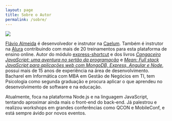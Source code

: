 ```yaml
---
layout: page
title: Sobre o Autor
permalink: /sobre/
---
```


<div class="gravatar">
<img src="https://www.gravatar.com/avatar/8d96063c612c7c23fd0ced5142c8a9aa.png">
</div>

<a href="https://twitter.com/flaviohalmeida" target="_blank">Flávio Almeida</a> é desenvolvedor e instrutor na <a href="http://www.caelum.com.br/" target="_blank">Caelum</a>. Também é instrutor na <a href="http://www.alura.com.br" target="_blank">Alura</a> contribuindo com mais de 20 treinamentos para esta plataforma de ensino online.
Autor do módulo <a href="https://www.npmjs.com/package/express-shortcut" target="_blank">express-shortcut</a> e dos livros *<a href="https://www.casadocodigo.com.br/products/livro-cangaceiro-javascript" target="_blank">Cangaceiro JavaScript: uma aventura no sertão da programação</a>* e *<a href="https://www.casadocodigo.com.br/products/livro-mean" target="_blank">Mean: Full stack JavaScript para aplicações web com MongoDB, Express, Angular e Node</a>*, possui mais de 15 anos de experiência na área de desenvolvimento. Bacharel em Informática com MBA em Gestão de Negócios em TI, tem Psicologia como segunda graduação e procura aplicar o que aprendeu no desenvolvimento de software e na educação.

Atualmente, foca na plataforma Node.js e na linguagem JavaScript, tentando aproximar ainda mais o front-end do back-end. Já palestrou e realizou workshops em grandes conferências como QCON e MobileConf, e está sempre ávido por novos eventos.

